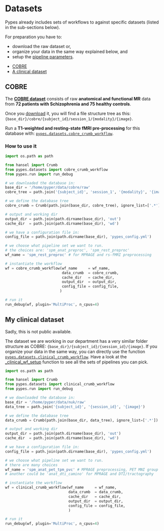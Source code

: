 # Datasets

Pypes already includes sets of workflows to against specific datasets
(listed in the sub-sections below).

For preparation you have to:

- download the raw dataset or,
- organize your data in the same way explained below, and
- setup the [pipeline parameters](pypes_config.yml).

<!-- TOC depthFrom:2 depthTo:6 withLinks:1 updateOnSave:1 orderedList:0 -->

- [COBRE](#COBRE)
- [A clinical dataset](#a-clinical-dataset)

<!-- /TOC -->


## COBRE
The **[COBRE dataset](http://fcon_1000.projects.nitrc.org/indi/retro/cobre.html)**
consists of raw **anatomical and functional MR** data from **72 patients with Schizophrenia
and 75 healthy controls**.

Once you [download](http://fcon_1000.projects.nitrc.org/indi/retro/cobre.html)
it, you will find a file structure tree as this:
`{base_dir}/cobre/{subject_id}/session_1/{modality}/{image}`.

Run a **T1-weighted and resting-state fMRI pre-processing** for this database with:
[`pypes.datasets.cobre_crumb_workflow`](https://github.com/Neurita/pypes/blob/master/pypes/datasets.py).

### How to use it

```python
import os.path as path

from hansel import Crumb
from pypes.datasets import cobre_crumb_workflow
from pypes.run import run_debug

# we downloaded the database in:
base_dir = '/home/pyper/data/cobre/raw'
cobre_tree = path.join('{subject_id}', 'session_1', '{modality}', '{image}')

# we define the database tree
cobre_crumb = Crumb(path.join(base_dir, cobre_tree), ignore_list=['.*'])

# output and working dir
output_dir = path.join(path.dirname(base_dir), 'out')
cache_dir  = path.join(path.dirname(base_dir), 'wd')

# we have a configuration file in:
config_file = path.join(path.dirname(base_dir), 'pypes_config.yml')

# we choose what pipeline set we want to run.
# the choices are: 'spm_anat_preproc', 'spm_rest_preproc'
wf_name = 'spm_rest_preproc' # for MPRAGE and rs-fMRI preprocessing

# instantiate the workflow
wf = cobre_crumb_workflow(wf_name     = wf_name,
                          data_crumb  = cobre_crumb,
                          cache_dir   = cache_dir,
                          output_dir  = output_dir,
                          config_file = config_file,
                         )

# run it
run_debug(wf, plugin='MultiProc', n_cpus=4)
```


## My clinical dataset

Sadly, this is not public available.

The dataset we are working in our department has a very similar folder structure
as COBRE:  `{base_dir}/{subject_id}/{session_id}/{image}`.
If you organize your data in the same way, you can directly use the function
[`pypes.datasets.clinical_crumb_workflow`](https://github.com/Neurita/pypes/blob/master/pypes/datasets.py).
Have a look at the [_clinical_wf_setup](https://github.com/Neurita/pypes/blob/master/pypes/datasets.py)
function to see all the sets of pipelines you can pick.


```python
import os.path as path

from hansel import Crumb
from pypes.datasets import clinical_crumb_workflow
from pypes.run import run_debug

# we downloaded the database in:
base_dir = '/home/pyper/data/nuk/raw'
data_tree = path.join('{subject_id}', '{session_id}', '{image}')

# we define the database tree
data_crumb = Crumb(path.join(base_dir, data_tree), ignore_list=['.*'])

# output and working dir
output_dir = path.join(path.dirname(base_dir), 'out')
cache_dir  = path.join(path.dirname(base_dir), 'wd')

# we have a configuration file in:
config_file = path.join(path.dirname(base_dir), 'pypes_config.yml')

# we choose what pipeline set we want to run.
# there are many choices
wf_name = 'spm_anat_pet_tpm_pvc' # MPRAGE preprocessing, PET MNI group template, PET PVC, and PET normalization to group template
# another could be 'anat_dti_camino' for MPRAGE and DTI/tractography

# instantiate the workflow
wf = clinical_crumb_workflow(wf_name     = wf_name,
                             data_crumb  = data_crumb,
                             cache_dir   = cache_dir,
                             output_dir  = output_dir,
                             config_file = config_file,
                             )

# run it
run_debug(wf, plugin='MultiProc', n_cpus=4)
```
